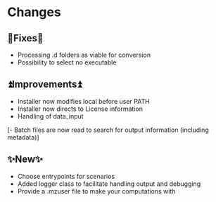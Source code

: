 # Changes

## 🔧Fixes🔧
- Processing .d folders as viable for conversion
- Possibility to select no executable

## ⏫Improvements⏫
- Installer now modifies local before user PATH
- Installer now directs to License information
- Handling of data_input

[- Batch files are now read to search for output information (including metadata)]

## ✨New✨
- Choose entrypoints for scenarios
- Added logger class to facilitate handling output and debugging
- Provide a .mzuser file to make your computations with
